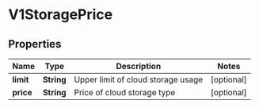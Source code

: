 # V1StoragePrice

## Properties
Name | Type | Description | Notes
------------ | ------------- | ------------- | -------------
**limit** | **String** | Upper limit of cloud storage usage |  [optional]
**price** | **String** | Price of cloud storage type |  [optional]
